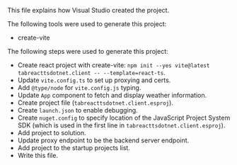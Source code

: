 This file explains how Visual Studio created the project.

The following tools were used to generate this project:
- create-vite

The following steps were used to generate this project:
- Create react project with create-vite: `npm init --yes vite@latest tabreacttsdotnet.client -- --template=react-ts`.
- Update `vite.config.ts` to set up proxying and certs.
- Add `@type/node` for `vite.config.js` typing.
- Update `App` component to fetch and display weather information.
- Create project file (`tabreacttsdotnet.client.esproj`).
- Create `launch.json` to enable debugging.
- Create `nuget.config` to specify location of the JavaScript Project System SDK (which is used in the first line in `tabreacttsdotnet.client.esproj`).
- Add project to solution.
- Update proxy endpoint to be the backend server endpoint.
- Add project to the startup projects list.
- Write this file.
